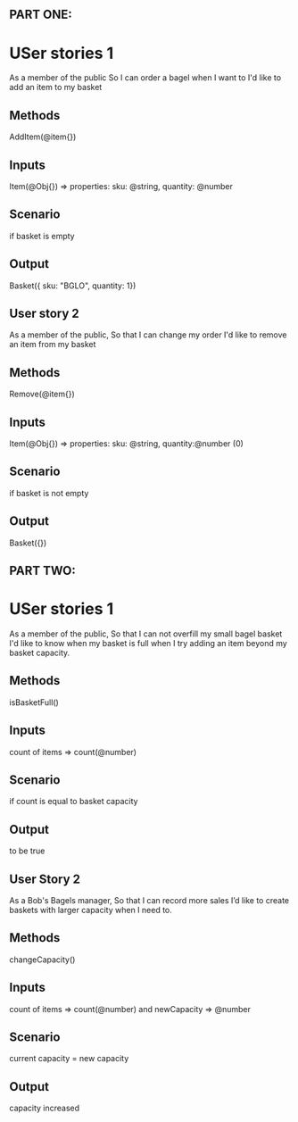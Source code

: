 ## PART ONE:

# USer stories 1

As a member of the public
So I can order a bagel when I want to
I'd like to add an item to my basket

## Methods

AddItem(@item{})

## Inputs

Item(@Obj{}) => properties: sku: @string, quantity: @number

## Scenario

if basket is empty

## Output

Basket({
sku: "BGLO",
quantity: 1})

<!--------------------------------------------->

## User story 2

As a member of the public,
So that I can change my order
I'd like to remove an item from my basket

## Methods

Remove(@item{})

## Inputs

Item(@Obj{}) => properties: sku: @string, quantity:@number (0)

## Scenario

if basket is not empty

## Output

Basket({})

<!-- ###################################################### -->

## PART TWO:

# USer stories 1

As a member of the public,
So that I can not overfill my small bagel basket
I'd like to know when my basket is full when I try adding an item beyond my basket capacity.

## Methods

isBasketFull()

## Inputs

count of items => count(@number)

## Scenario

if count is equal to basket capacity

## Output

to be true

<!--------------------------------------------->

## User Story 2

As a Bob's Bagels manager,
So that I can record more sales
I’d like to create baskets with larger capacity when I need to.

## Methods

changeCapacity()

## Inputs

count of items => count(@number)
and newCapacity => @number

## Scenario

current capacity = new capacity

## Output

capacity increased

<!-- As a member of the public
So that I can maintain my sanity
I'd like to know if I try to remove an item that doesn't exist in my basket.  -->
